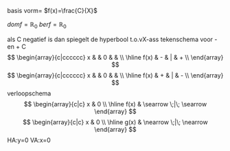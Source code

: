 

basis vorm= $f(x)=\frac{C}{X}$

$domf=\mathbb{R}_0$
$berf=\mathbb{R}_0$

als C negatief is dan spiegelt de hyperbool t.o.vX-ass
tekenschema voor - en + C
$$
\begin{array}{c|cccccc}
x & & 0 & &  \\ \hline
f(x)   & - & | & + \\
\end{array}
$$
$$
\begin{array}{c|cccccc}
x & & 0 & &  \\ \hline
f(x)   & + & | & - \\
\end{array}
$$
verloopschema
$$
\begin{array}{c|c}
x & 0 \\ \hline
f(x) & \searrow \;|\; \searrow
\end{array}
$$
$$
\begin{array}{c|c}
x & 0 \\ \hline
g(x) & \nearrow \;|\; \nearrow
\end{array}
$$
HA:y=0
VA:x=0
